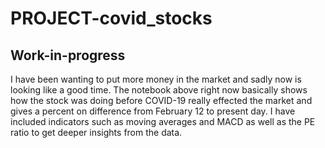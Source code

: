 # PROJECT-covid_stocks

## Work-in-progress

I have been wanting to put more money in the market and sadly now is looking like a good time. The notebook above right now basically shows how the stock was doing before COVID-19 really effected the market and gives a percent on difference from February 12 to present day. I have included indicators such as moving averages and MACD as well as the PE ratio to get deeper insights from the data.

